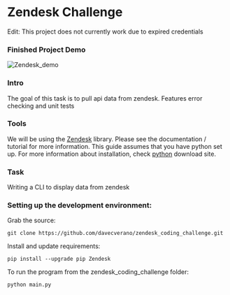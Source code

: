 # Zendesk Challenge
Edit: This project does not currently work due to expired credentials

### Finished Project Demo

![Zendesk_demo](https://user-images.githubusercontent.com/49330823/180491231-53d69f0b-01ac-45ab-b6cf-cbee2f27641b.JPG)

### Intro

The goal of this task is to pull api data from zendesk. Features error checking and unit tests

### Tools

We will be using the [Zendesk](https://github.com/fprimex/zdesk/blob/main/README.md) library. Please see the documentation / tutorial for more information.
This guide assumes that you have python set up. For more information about installation, check [python](https://www.python.org/downloads/) download site.

### Task

Writing a CLI to display data from zendesk

### Setting up the development environment:
Grab the source:
```shell
git clone https://github.com/davecverano/zendesk_coding_challenge.git
```

Install and update requirements:
```shell
pip install --upgrade pip Zendesk
```

To run the program from the zendesk_coding_challenge folder:
```shell
python main.py
```
